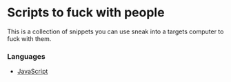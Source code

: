 # Scripts to fuck with people
This is a collection of snippets you can use sneak into a targets computer to fuck with them.

### Languages
* [JavaScript](./javascript/)

